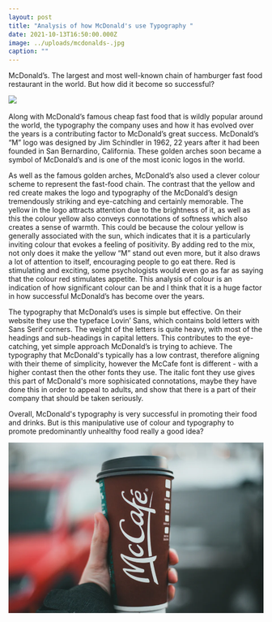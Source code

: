 ```yaml
---
layout: post
title: "Analysis of how McDonald's use Typography "
date: 2021-10-13T16:50:00.000Z
image: ../uploads/mcdonalds-.jpg
caption: ""
---
```

McDonald’s. The largest and most well-known chain of hamburger fast food restaurant in the world. But how did it become so successful?

![](../uploads/tom-ritson-14-jjxwxuys-unsplash.jpg)

Along with McDonald’s famous cheap fast food that is wildly popular around the world, the typography the company uses and how it has evolved over the years is a contributing factor to McDonald’s great success. McDonald’s “M” logo was designed by Jim Schindler in 1962, 22 years after it had been founded in San Bernardino, California. These golden arches soon became a symbol of McDonald’s and is one of the most iconic logos in the world.

As well as the famous golden arches, McDonald’s also used a clever colour scheme to represent the fast-food chain. The contrast that the yellow and red create makes the logo and typography of the McDonald’s design tremendously striking and eye-catching and certainly memorable. The yellow in the logo attracts attention due to the brightness of it, as well as this the colour yellow also conveys connotations of softness which also creates a sense of warmth. This could be because the colour yellow is generally associated with the sun, which indicates that it is a particularly inviting colour that evokes a feeling of positivity. By adding red to the mix, not only does it make the yellow “M” stand out even more, but it also draws a lot of attention to itself, encouraging people to go eat there. Red is stimulating and exciting, some psychologists would even go as far as saying that the colour red stimulates appetite. This analysis of colour is an indication of how significant colour can be and I think that it is a huge factor in how successful McDonald’s has become over the years.

The typography that McDonald’s uses is simple but effective. On their website they use the typeface Lovin’ Sans, which contains bold letters with Sans Serif corners. The weight of the letters is quite heavy, with most of the headings and sub-headings in capital letters. This contributes to the eye-catching, yet simple approach McDonald’s is trying to achieve. The typography that McDonald's typically has a low contrast, therefore aligning with their theme of simplicity, however the McCafe font is different - with a higher contast then the other fonts they use. The italic font they use gives this part of McDonald's more sophisicated connotations, maybe they have done this in order to appeal to adults, and show that there is a part of their company that should be taken seriously. 

Overall, McDonald's typography is very successful in promoting their food and drinks. But is this manipulative use of colour and typography to promote predominantly unhealthy food really a good idea? 

![](../uploads/cafe-maccies.webp)